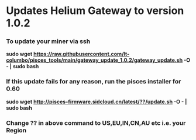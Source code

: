 # Updates Helium Gateway to version 1.0.2

### To update your miner via ssh

**sudo wget https://raw.githubusercontent.com/lt-columbo/pisces_tools/main/gateway_update_1.0.2/gateway_update.sh -O - | sudo bash**

### If this update fails for any reason, run the pisces installer for 0.60

**sudo wget http://pisces-firmware.sidcloud.cn/latest/??/update.sh -O - | sudo bash**

### Change ?? in above command to US,EU,IN,CN,AU etc i.e. your Region
